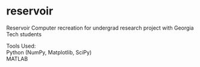 # reservoir
Reservoir Computer recreation for undergrad research project with Georgia Tech students

Tools Used:  
Python (NumPy, Matplotlib, SciPy)  
MATLAB
